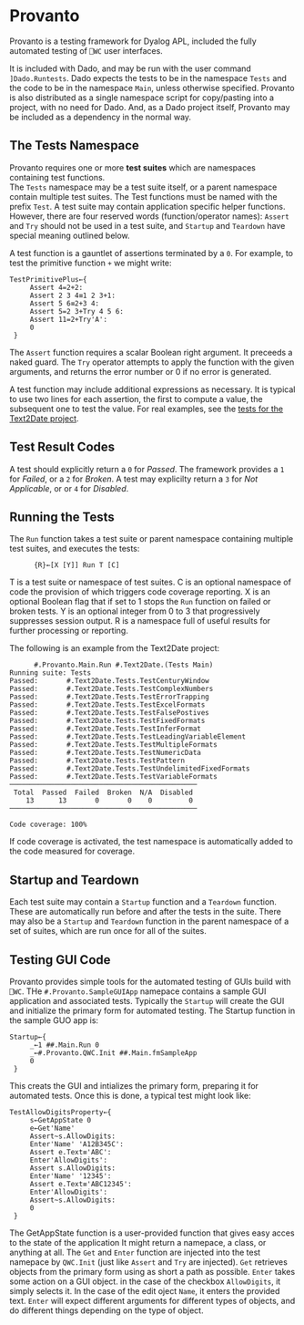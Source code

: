 # Provanto
Provanto is a testing framework for Dyalog APL, included the fully automated testing of
`⎕WC` user interfaces.

It is included with Dado, and may be run with the user command `]Dado.Runtests`. Dado expects the tests
to be in the namespace `Tests` and the code to be in the namespace `Main`, unless otherwise specified.
Provanto is also distributed as a single namespace script for copy/pasting into a project, with no need for
Dado. And, as a Dado project itself, Provanto may be included as a dependency in the normal way. 

## The Tests Namespace
Provanto requires one or more **test suites** which are namespaces containing test functions.  
The `Tests` namespace may be a test suite itself, or a parent namespace contain multiple test suites.
The Test functions must be named with the prefix `Test`.
A test suite may contain application specific helper functions. However, there are four reserved words
(function/operator names): `Assert` and `Try` should not be used in a test suite,
and  `Startup` and `Teardown` have special meaning outlined below.

A test function is a gauntlet of assertions terminated by a `0`. For example, to test the primitive
function `+` we might write:

~~~
TestPrimitivePlus←{
     Assert 4=2+2:
     Assert 2 3 4≡1 2 3+1:
     Assert 5 6≡2+3 4:
     Assert 5=2 3+Try 4 5 6:
     Assert 11=2+Try'A':
     0
 }
~~~

The `Assert` function requires a scalar Boolean right argument. It preceeds a naked guard. 
The `Try` operator attempts to apply
the function with the given arguments, and returns the error number or 0 if no error is generated.

A test function may include additional expressions as necessary. It is typical to use two lines
for each assertion, the first to compute a value, the subsequent one to test the value.
For real examples, see the [tests for the Text2Date project](https://github.com/the-carlisle-group/Text2Date/tree/master/APLSource/Tests).

## Test Result Codes
A test should explicitly return a `0` for *Passed*.
The framework provides a `1` for *Failed*, or a `2` for *Broken*.
A test may explicilty return a `3` for *Not Applicable*, or or `4` for *Disabled*.

## Running the Tests
The `Run` function takes a test suite or parent namespace containing multiple test suites, and executes the tests:

~~~
      {R}←[X [Y]] Run T [C] 
~~~

T is a test suite or namespace of test suites. C is an optional namespace of code
the provision of which triggers code coverage reporting.
X is an optional Boolean flag that if set to 1 stops
the `Run` function on failed or broken tests. Y is an optional integer from 0 to 3 that progressively suppresses session output. R is a namespace full of useful results for further processing or reporting.

The following is an example from the Text2Date project:

~~~
      #.Provanto.Main.Run #.Text2Date.(Tests Main)
Running suite: Tests
Passed:       #.Text2Date.Tests.TestCenturyWindow
Passed:       #.Text2Date.Tests.TestComplexNumbers
Passed:       #.Text2Date.Tests.TestErrorTrapping
Passed:       #.Text2Date.Tests.TestExcelFormats
Passed:       #.Text2Date.Tests.TestFalsePostives
Passed:       #.Text2Date.Tests.TestFixedFormats
Passed:       #.Text2Date.Tests.TestInferFormat
Passed:       #.Text2Date.Tests.TestLeadingVariableElement
Passed:       #.Text2Date.Tests.TestMultipleFormats
Passed:       #.Text2Date.Tests.TestNumericData
Passed:       #.Text2Date.Tests.TestPattern
Passed:       #.Text2Date.Tests.TestUndelimitedFixedFormats
Passed:       #.Text2Date.Tests.TestVariableFormats
──────────────────────────────────────────────
 Total  Passed  Failed  Broken  N/A  Disabled 
    13      13       0       0    0         0 
──────────────────────────────────────────────

Code coverage: 100%
~~~

If code coverage is activated, the test namespace is automatically added to
the code measured for coverage.

## Startup and Teardown
Each test suite may contain a `Startup` function and a `Teardown` function. These are automatically run before and after the tests in the suite.
There may also be a `Startup` and `Teardown` function in the parent namespace of a set of suites, which are run once for all of the suites. 

## Testing GUI Code
Provanto provides simple tools for the automated testing of GUIs build with `⎕WC`.
THe `#.Provanto.SampleGUIApp` namepace contains a sample GUI application and associated tests.
Typically the `Startup` will create the GUI and initialize the primary form for automated testing.
The Startup function in the sample GUO app is:

~~~
Startup←{
     _←1 ##.Main.Run 0
     _←#.Provanto.QWC.Init ##.Main.fmSampleApp
     0
 }
~~~

This creats the GUI and intializes the primary form, preparing it for automated tests.
Once this is done, a typical test might look like:

~~~
TestAllowDigitsProperty←{
     s←GetAppState 0
     e←Get'Name'
     Assert~s.AllowDigits:
     Enter'Name' 'A12B345C':
     Assert e.Text≡'ABC':
     Enter'AllowDigits':
     Assert s.AllowDigits:
     Enter'Name' '12345':
     Assert e.Text≡'ABC12345':
     Enter'AllowDigits':
     Assert~s.AllowDigits:
     0
 }
~~~

The GetAppState function is a user-provided function that gives easy acces to the state of the application
It might return a namepace, a class, or anything at all. The `Get` and `Enter` function are injected into 
the test namepace by `QWC.Init` (just like `Assert` and `Try` are injected). `Get` retrieves objects from the
primary form using as short a path as possible. `Enter` takes some action on a GUI object. in the case
of the checkbox `AllowDigits`, it simply selects it. In the case of the edit oject `Name`, it enters the provided
text. `Enter` will expect different arguments for different types of objects, and do different things depending 
on the type of object.

